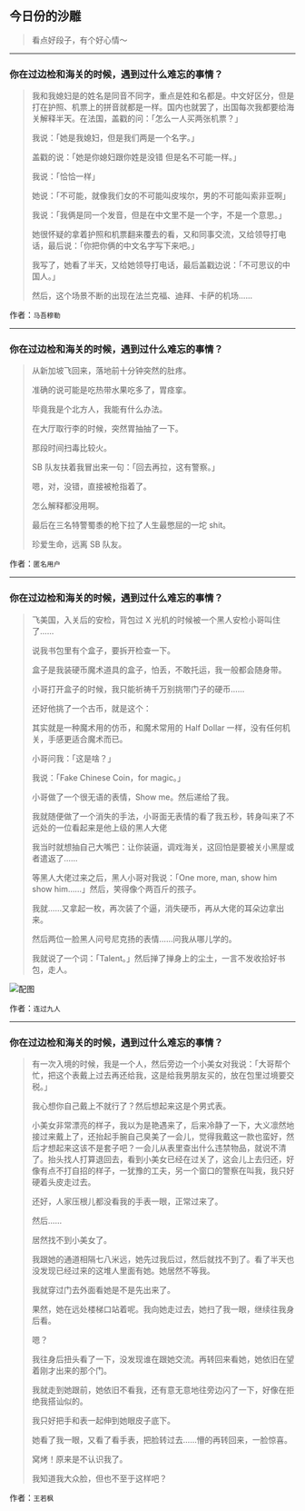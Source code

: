 ## 今日份的沙雕

> 看点好段子，有个好心情～


 
---

### 你在过边检和海关的时候，遇到过什么难忘的事情？

> 我和我媳妇是的姓名是同音不同字，重点是姓和名都是。中文好区分，但是打在护照、机票上的拼音就都是一样。国内也就罢了，出国每次我都要给海关解释半天。在法国，盖戳的问：「怎么一人买两张机票？」
> 
> 我说：「她是我媳妇，但是我们两是一个名字。」
> 
> 盖戳的说：「她是你媳妇跟你姓是没错 但是名不可能一样。」
> 
> 我说：「恰恰一样」
> 
> 她说：「不可能，就像我们女的不可能叫皮埃尔，男的不可能叫索非亚啊」
> 
> 我说：「我俩是同一个发音，但是在中文里不是一个字，不是一个意思。」
> 
> 她很怀疑的拿着护照和机票翻来覆去的看，又和同事交流，又给领导打电话，最后说：「你把你俩的中文名字写下来吧。」
> 
> 我写了，她看了半天，又给她领导打电话，最后盖戳边说：「不可思议的中国人。」
> 
> 然后，这个场景不断的出现在法兰克福、迪拜、卡萨的机场......


作者：`马吾穆勒`

---

### 你在过边检和海关的时候，遇到过什么难忘的事情？

> 从新加坡飞回来，落地前十分钟突然的肚疼。
> 
> 准确的说可能是吃热带水果吃多了，胃痉挛。
> 
> 毕竟我是个北方人，我能有什么办法。
> 
> 在大厅取行李的时候，突然胃抽抽了一下。
> 
> 那段时间扫毒比较火。
> 
> SB 队友扶着我冒出来一句：「回去再拉，这有警察。」
> 
> 嗯，对，没错，直接被枪指着了。
> 
> 怎么解释都没用啊。
> 
> 最后在三名特警蜀黍的枪下拉了人生最憋屈的一坨 shit。
> 
> 珍爱生命，远离 SB 队友。


作者：`匿名用户`

---

### 你在过边检和海关的时候，遇到过什么难忘的事情？

> 飞美国，入关后的安检，背包过 X 光机的时候被一个黑人安检小哥叫住了……
> 
> 说我书包里有个盒子，要拆开检查一下。
> 
> 盒子是我装硬币魔术道具的盒子，怕丢，不敢托运，我一般都会随身带。
> 
> 小哥打开盒子的时候，我只能祈祷千万别挑带门子的硬币……
> 
> 还好他挑了一个古币，就是这个：
> 
> 其实就是一种魔术用的仿币，和魔术常用的 Half Dollar 一样，没有任何机关，手感更适合魔术而已。
> 
> 小哥问我：「这是啥？」
> 
> 我说：「Fake Chinese Coin，for magic。」
> 
> 小哥做了一个很无语的表情，Show me。然后递给了我。
> 
> 我就随便做了一个消失的手法，小哥面无表情的看了我五秒，转身叫来了不远处的一位看起来是他上级的黑人大佬
> 
> 我当时就想抽自己大嘴巴：让你装逼，调戏海关，这回怕是要被关小黑屋或者遣返了……
> 
> 等黑人大佬过来之后，黑人小哥对我说：「One more, man, show him show him……」然后，笑得像个两百斤的孩子。
> 
> 我就……又拿起一枚，再次装了个逼，消失硬币，再从大佬的耳朵边拿出来。
> 
> 然后两位一脸黑人问号尼克扬的表情……问我从哪儿学的。
> 
> 我就说了一个词：「Talent。」然后掸了掸身上的尘土，一言不发收拾好书包，走人。



![配图](http://pic3.zhimg.com/70/v2-75c7767f83d6b8df2fb2a0209d243afa_b.jpg)


作者：`连过九人`

---

### 你在过边检和海关的时候，遇到过什么难忘的事情？

> 有一次入境的时候，我是一个人，然后旁边一个小美女对我说：「大哥帮个忙，把这个表戴上过去再还给我，这是给我男朋友买的，放在包里过境要交税。」
> 
> 我心想你自己戴上不就行了？然后想起来这是个男式表。
> 
> 小美女非常漂亮的样子，我以为是艳遇来了，后来冷静了一下，大义凛然地接过来戴上了，还抬起手腕自己臭美了一会儿，觉得我戴这一款也蛮好，然后才想起来这该不是套子吧？一会儿从表里查出什么违禁物品，就说不清了。抬头找人打算退回去，看到小美女已经在过关了，这会儿上去归还，好像有点不打自招的样子，一犹豫的工夫，另一个窗口的警察在叫我，我只好硬着头皮走过去。
> 
> 还好，人家压根儿都没看我的手表一眼，正常过来了。
> 
> 然后……
> 
> 居然找不到小美女了。
> 
> 我跟她的通道相隔七八米远，她先过我后过，然后就找不到了。看了半天也没发现已经过来的这堆人里面有她。她居然不等我。
> 
> 我就穿过门去外面看她是不是先出来了。
> 
> 果然，她在远处楼梯口站着呢。我向她走过去，她扫了我一眼，继续往我身后看。
> 
> 嗯？
> 
> 我往身后扭头看了一下，没发现谁在跟她交流。再转回来看她，她依旧在望着刚才出来的那个门。
> 
> 我就走到她跟前，她依旧不看我，还有意无意地往旁边闪了一下，好像在拒绝我搭讪似的。
> 
> 我只好把手和表一起伸到她眼皮子底下。
> 
> 她看了我一眼，又看了看手表，把脸转过去……懵的再转回来，一脸惊喜。
> 
> 窝烤！原来是不认识我了。
> 
> 我知道我大众脸，但也不至于这样吧？


作者：`王若枫`